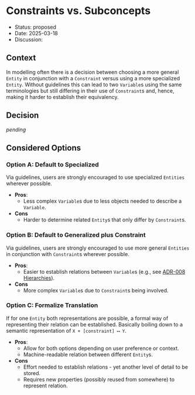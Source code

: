 # Constraints vs. Subconcepts

* Status: proposed
* Date: 2025-03-18
* Discussion:

## Context

In modelling often there is a decision between choosing a more general `Entity` in conjunction with a `Constraint` versus using a more specialized `Entity`.
Without guidelines this can lead to two `Variable`s using the same terminologies but still differing in their use of `Constraint`s and, hence, making it harder to establish their equivalency.

## Decision

*pending*

## Considered Options

### Option A: Default to Specialized

Via guidelines, users are strongly encouraged to use specialized `Entities` wherever possible.

* **Pros**:
  * Less complex `Variable`s due to less objects needed to describe a `Variable`.
* **Cons**
  * Harder to determine related `Entity`s that only differ by `Constraint`s.


### Option B: Default to Generalized plus Constraint

Via guidelines, users are strongly encouraged to use more general `Entities` in conjunction with `Constraint`s wherever possible.

* **Pros**:
  * Easier to establish relations between `Variable`s (e.g., see [ADR-008 Hierarchies](./008-HierarchiesOfVariables.md)).
* **Cons**
  * More complex `Variable`s due to `Constraint`s being involved.

### Option C: Formalize Translation

If for one `Entity` both representations are possible, a formal way of representing their relation can be established.
Basically boiling down to a semantic representation of `X + [constraint] ⟷ Y`.

* **Pros**:
  * Allow for both options depending on user preference or context.
  * Machine-readable relation between different `Entity`s.
* **Cons**
  * Effort needed to establish relations - yet another level of detail to be stored.
  * Requires new properties (possibly reused from somewhere) to represent relation.
